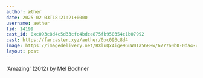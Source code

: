 ```yaml
---
author: æther
date: 2025-02-03T18:21:21+0000
username: aether
fid: 14199
cast_id: 0xc093c8d4c5d33cfc4bdce875fb950354c1b07992
cast: https://farcaster.xyz/aether/0xc093c8d4
image: https://imagedelivery.net/BXluQx4ige9GuW0Ia56BHw/6777a0b0-0da4-405f-ad29-480335030400/original
layout: post
---
```


'Amazing' (2012)
by Mel Bochner

<img src='https://imagedelivery.net/BXluQx4ige9GuW0Ia56BHw/6777a0b0-0da4-405f-ad29-480335030400/original' alt='' referrerpolicy='no-referrer'/>
